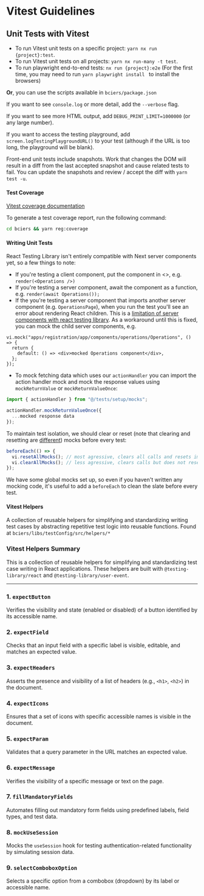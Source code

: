 # Vitest Guidelines

## Unit Tests with Vitest

- To run Vitest unit tests on a specific project: `yarn nx run {project}:test`.
- To run Vitest unit tests on all projects: `yarn nx run-many -t test`.
- To run playwright end-to-end tests: `nx run {project}:e2e` (For the first time, you may need to run `yarn playwright install ` to install the browsers)

**Or**, you can use the scripts available in `bciers/package.json`

If you want to see `console.log` or more detail, add the `--verbose` flag.

If you want to see more HTML output, add `DEBUG_PRINT_LIMIT=1000000` (or any large number).

If you want to access the testing playground, add `screen.logTestingPlaygroundURL()` to your test (although if the URL is too long, the playground will be blank).

Front-end unit tests include snapshots. Work that changes the DOM will result in a diff from the last accepted snapshot and cause related tests to fail. You can update the snapshots and review / accept the diff with `yarn test -u`.

#### Test Coverage

[Vitest coverage documentation](https://vitest.dev/guide/coverage)

To generate a test coverage report, run the following command:

```bash
cd bciers && yarn reg:coverage
```

#### Writing Unit Tests

React Testing Library isn't entirely compatible with Next server components yet, so a few things to note:

- If you're testing a client component, put the component in <>, e.g. `render(<Operations />)`
- If you're testing a server component, await the component as a function, e.g. `render(await Operations());`
- If the you're testing a server component that imports another server component (e.g. `OperationsPage`), when you run the test you'll see an error about rendering React children. This is a [limitation of server components with react testing library](https://github.com/testing-library/react-testing-library/issues/1209#issuecomment-1673372612). As a workaround until this is fixed, you can mock the child server components, e.g.

```
vi.mock("apps/registration/app/components/operations/Operations", () => {
  return {
    default: () => <div>mocked Operations component</div>,
  };
});
```

- To mock fetching data which uses our `actionHandler` you can import the action handler mock and mock the response values using `mockReturnValue` or `mockReturnValueOnce`:

```javascript
import { actionHandler } from "@/tests/setup/mocks";

actionHandler.mockReturnValueOnce({
  ...mocked response data
});
```

To maintain test isolation, we should clear or reset (note that clearing and resetting are [different](https://vitest.dev/api/mock.html#mockreset)) mocks before every test:

```javascript
beforeEach(() => {
  vi.resetAllMocks(); // most agressive, clears all calls and resets implementations (any mocked function will return undefined after this)
  vi.clearAllMocks(); // less agressive, clears calls but does not reset implementations
});
```

We have some global mocks set up, so even if you haven't written any mocking code, it's useful to add a `beforeEach` to clean the slate before every test.

#### Vitest Helpers

A collection of reusable helpers for simplifying and standardizing writing test cases by abstracting repetitive test logic into reusable functions. Found at `bciers/libs/testConfig/src/helpers/*`

### Vitest Helpers Summary

This is a collection of reusable helpers for simplifying and standardizing test case writing in React applications. These helpers are built with `@testing-library/react` and `@testing-library/user-event`.

---

### **1. `expectButton`**

Verifies the visibility and state (enabled or disabled) of a button identified by its accessible name.

### **2. `expectField`**

Checks that an input field with a specific label is visible, editable, and matches an expected value.

### **3. `expectHeaders`**

Asserts the presence and visibility of a list of headers (e.g., `<h1>`, `<h2>`) in the document.

### **4. `expectIcons`**

Ensures that a set of icons with specific accessible names is visible in the document.

### **5. `expectParam`**

Validates that a query parameter in the URL matches an expected value.

### **6. `expectMessage`**

Verifies the visibility of a specific message or text on the page.

### **7. `fillMandatoryFields`**

Automates filling out mandatory form fields using predefined labels, field types, and test data.

### **8. `mockUseSession`**

Mocks the `useSession` hook for testing authentication-related functionality by simulating session data.

### **9. `selectComboboxOption`**

Selects a specific option from a combobox (dropdown) by its label or accessible name.

